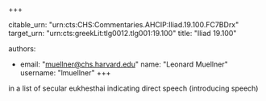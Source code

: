 +++


citable_urn: "urn:cts:CHS:Commentaries.AHCIP:Iliad.19.100.FC7BDrx"
target_urn: "urn:cts:greekLit:tlg0012.tlg001:19.100"
title: "Iliad 19.100"

authors:
- email: "muellner@chs.harvard.edu"
  name: "Leonard Muellner"
  username: "lmuellner"
+++

<p>in a list of secular eukhesthai indicating direct speech (introducing speech)</p>